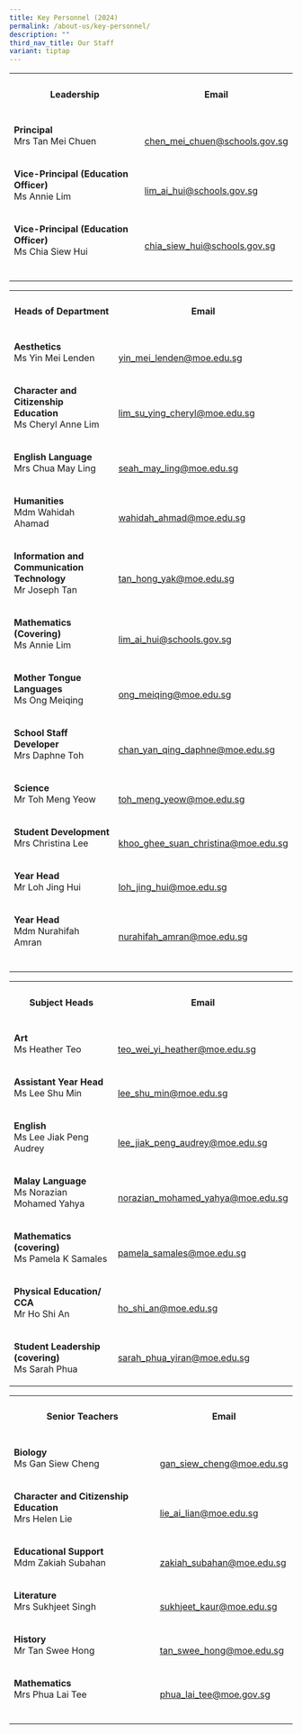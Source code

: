```yaml
---
title: Key Personnel (2024)
permalink: /about-us/key-personnel/
description: ""
third_nav_title: Our Staff
variant: tiptap
---
```

<table style="minWidth: 50px">
<colgroup>
<col>
<col>
</colgroup>
<tbody>
<tr>
<th rowspan="1" colspan="1">
<h4>Leadership</h4>
</th>
<th rowspan="1" colspan="1">
<h4>Email</h4>
</th>
</tr>
<tr>
<td rowspan="1" colspan="1">
<p><strong>Principal</strong> 
<br>Mrs Tan Mei Chuen</p>
</td>
<td rowspan="1" colspan="1">
<p>
<br><a href="mailto:chen_mei_chuen@schools.gov.sg" rel="noopener noreferrer nofollow" target="_blank">chen_mei_chuen@schools.gov.sg</a>
</p>
</td>
</tr>
<tr>
<td rowspan="1" colspan="1">
<p><strong>Vice-Principal (Education Officer)</strong> 
<br>Ms Annie Lim</p>
</td>
<td rowspan="1" colspan="1">
<p>
<br><a href="mailto:lim_ai_hui@schools.gov.sg" rel="noopener noreferrer nofollow" target="_blank">lim_ai_hui@schools.gov.sg</a>
</p>
</td>
</tr>
<tr>
<td rowspan="1" colspan="1">
<p><strong>Vice-Principal (Education Officer)</strong> 
<br>Ms Chia Siew Hui</p>
</td>
<td rowspan="1" colspan="1">
<p>
<br><a href="mailto:chia_siew_hui@schools.gov.sg" rel="noopener noreferrer nofollow" target="_blank">chia_siew_hui@schools.gov.sg</a>
</p>
</td>
</tr>
<tr>
<td rowspan="1" colspan="1">
<p></p>
</td>
<td rowspan="1" colspan="1">
<p></p>
</td>
</tr>
</tbody>
</table>
<table style="minWidth: 50px">
<colgroup>
<col>
<col>
</colgroup>
<tbody>
<tr>
<th rowspan="1" colspan="1">
<h4>Heads of Department</h4>
</th>
<th rowspan="1" colspan="1">
<h4>Email</h4>
</th>
</tr>
<tr>
<td rowspan="1" colspan="1">
<p><strong>Aesthetics</strong> 
<br>Ms Yin Mei Lenden</p>
</td>
<td rowspan="1" colspan="1">
<p>
<br><a href="mailto:yin_mei_lenden@moe.edu.sg" rel="noopener noreferrer nofollow" target="_blank">yin_mei_lenden@moe.edu.sg</a>
</p>
</td>
</tr>
<tr>
<td rowspan="1" colspan="1">
<p><strong>Character and Citizenship Education</strong> 
<br>Ms Cheryl Anne Lim</p>
</td>
<td rowspan="1" colspan="1">
<p>
<br><a href="mailto:lim_su_ying_cheryl@moe.edu.sg" rel="noopener noreferrer nofollow" target="_blank">lim_su_ying_cheryl@moe.edu.sg</a>
</p>
</td>
</tr>
<tr>
<td rowspan="1" colspan="1">
<p><strong>English Language</strong> 
<br>Mrs Chua May Ling</p>
</td>
<td rowspan="1" colspan="1">
<p>
<br><a href="mailto:seah_may_ling@moe.edu.sg" rel="noopener noreferrer nofollow" target="_blank">seah_may_ling@moe.edu.sg</a>
</p>
</td>
</tr>
<tr>
<td rowspan="1" colspan="1">
<p><strong>Humanities</strong> 
<br>Mdm Wahidah Ahamad</p>
</td>
<td rowspan="1" colspan="1">
<p>
<br><a href="mailto:wahidah_ahmad@moe.edu.sg" rel="noopener noreferrer nofollow" target="_blank">wahidah_ahmad@moe.edu.sg</a>
</p>
</td>
</tr>
<tr>
<td rowspan="1" colspan="1">
<p><strong>Information and Communication Technology</strong> 
<br>Mr Joseph Tan</p>
</td>
<td rowspan="1" colspan="1">
<p>
<br><a href="mailto:tan_hong_yak@moe.edu.sg" rel="noopener noreferrer nofollow" target="_blank">tan_hong_yak@moe.edu.sg</a>
</p>
</td>
</tr>
<tr>
<td rowspan="1" colspan="1">
<p><strong>Mathematics (Covering)</strong> 
<br>Ms Annie Lim</p>
</td>
<td rowspan="1" colspan="1">
<p>
<br><a href="mailto:lim_ai_hui@schools.gov.sg" rel="noopener noreferrer nofollow" target="_blank">lim_ai_hui@schools.gov.sg</a>
</p>
</td>
</tr>
<tr>
<td rowspan="1" colspan="1">
<p><strong>Mother Tongue Languages</strong> 
<br>Ms Ong Meiqing</p>
</td>
<td rowspan="1" colspan="1">
<p>
<br><a href="mailto:ong_meiqing@moe.edu.sg" rel="noopener noreferrer nofollow" target="_blank">ong_meiqing@moe.edu.sg</a>
</p>
</td>
</tr>
<tr>
<td rowspan="1" colspan="1">
<p><strong>School Staff Developer</strong> 
<br>Mrs Daphne Toh</p>
</td>
<td rowspan="1" colspan="1">
<p>
<br><a href="mailto:chan_yan_qing_daphne@moe.edu.sg" rel="noopener noreferrer nofollow" target="_blank">chan_yan_qing_daphne@moe.edu.sg</a>
</p>
</td>
</tr>
<tr>
<td rowspan="1" colspan="1">
<p><strong>Science</strong> 
<br>Mr Toh Meng Yeow</p>
</td>
<td rowspan="1" colspan="1">
<p>
<br><a href="mailto:toh_meng_yeow@moe.edu.sg" rel="noopener noreferrer nofollow" target="_blank">toh_meng_yeow@moe.edu.sg</a>
</p>
</td>
</tr>
<tr>
<td rowspan="1" colspan="1">
<p><strong>Student Development</strong> 
<br>Mrs Christina Lee</p>
</td>
<td rowspan="1" colspan="1">
<p>
<br><a href="mailto:khoo_ghee_suan_christina@moe.edu.sg" rel="noopener noreferrer nofollow" target="_blank">khoo_ghee_suan_christina@moe.edu.sg</a>
</p>
</td>
</tr>
<tr>
<td rowspan="1" colspan="1">
<p><strong>Year Head</strong> 
<br>Mr Loh Jing Hui</p>
</td>
<td rowspan="1" colspan="1">
<p>
<br><a href="mailto:loh_jing_hui@moe.edu.sg" rel="noopener noreferrer nofollow" target="_blank">loh_jing_hui@moe.edu.sg</a>
</p>
</td>
</tr>
<tr>
<td rowspan="1" colspan="1">
<p><strong>Year Head</strong> 
<br>Mdm Nurahifah Amran</p>
</td>
<td rowspan="1" colspan="1">
<p>
<br><a href="mailto:nurahifah_amran@moe.edu.sg" rel="noopener noreferrer nofollow" target="_blank">nurahifah_amran@moe.edu.sg</a>
</p>
</td>
</tr>
<tr>
<td rowspan="1" colspan="1">
<p></p>
</td>
<td rowspan="1" colspan="1">
<p></p>
</td>
</tr>
</tbody>
</table>
<table style="minWidth: 50px">
<colgroup>
<col>
<col>
</colgroup>
<tbody>
<tr>
<th rowspan="1" colspan="1">
<h4>Subject Heads</h4>
</th>
<th rowspan="1" colspan="1">
<h4>Email</h4>
</th>
</tr>
<tr>
<td rowspan="1" colspan="1">
<p><strong>Art</strong> 
<br>Ms Heather Teo</p>
</td>
<td rowspan="1" colspan="1">
<p>
<br><a href="mailto:teo_wei_yi_heather@moe.edu.sg" rel="noopener noreferrer nofollow" target="_blank">teo_wei_yi_heather@moe.edu.sg</a>
</p>
</td>
</tr>
<tr>
<td rowspan="1" colspan="1">
<p><strong>Assistant Year Head</strong> 
<br>Ms Lee Shu Min</p>
</td>
<td rowspan="1" colspan="1">
<p>
<br><a href="mailto:lee_shu_min@moe.edu.sg" rel="noopener noreferrer nofollow" target="_blank">lee_shu_min@moe.edu.sg</a>
</p>
</td>
</tr>
<tr>
<td rowspan="1" colspan="1">
<p><strong>English</strong> 
<br>Ms Lee Jiak Peng Audrey</p>
</td>
<td rowspan="1" colspan="1">
<p>
<br><a href="mailto:lee_jiak_peng_audrey@moe.edu.sg" rel="noopener noreferrer nofollow" target="_blank">lee_jiak_peng_audrey@moe.edu.sg</a>
</p>
</td>
</tr>
<tr>
<td rowspan="1" colspan="1">
<p><strong>Malay Language</strong> 
<br>Ms Norazian Mohamed Yahya</p>
</td>
<td rowspan="1" colspan="1">
<p>
<br><a href="mailto:norazian_mohamed_yahya@moe.edu.sg" rel="noopener noreferrer nofollow" target="_blank">norazian_mohamed_yahya@moe.edu.sg</a>
</p>
</td>
</tr>
<tr>
<td rowspan="1" colspan="1">
<p><strong>Mathematics (covering)</strong>
<br>Ms Pamela K Samales</p>
</td>
<td rowspan="1" colspan="1">
<p>
<br><a href="pamela_samales@moe.edu.sg" rel="noopener noreferrer nofollow" target="_blank">pamela_samales@moe.edu.sg</a>
</p>
</td>
</tr>
<tr>
<td rowspan="1" colspan="1">
<p><strong>Physical Education/ CCA</strong> 
<br>Mr Ho Shi An</p>
</td>
<td rowspan="1" colspan="1">
<p>
<br><a href="mailto:ho_shi_an@moe.edu.sg" rel="noopener noreferrer nofollow" target="_blank">ho_shi_an@moe.edu.sg</a>
</p>
</td>
</tr>
<tr>
<td rowspan="1" colspan="1">
<p><strong>Student Leadership (covering)</strong> 
<br>Ms Sarah Phua</p>
</td>
<td rowspan="1" colspan="1">
<p></p>
<p><a href="mailto:sarah_phua_yiran@moe.edu.sg" rel="noopener noreferrer nofollow" target="_blank">sarah_phua_yiran@moe.edu.sg</a>
</p>
</td>
</tr>
</tbody>
</table>
<table style="minWidth: 50px">
<colgroup>
<col>
<col>
</colgroup>
<tbody>
<tr>
<th rowspan="1" colspan="1">
<h4>Senior Teachers</h4>
</th>
<th rowspan="1" colspan="1">
<h4>Email</h4>
</th>
</tr>
<tr>
<td rowspan="1" colspan="1">
<p><strong>Biology</strong>
<br>Ms Gan Siew Cheng</p>
</td>
<td rowspan="1" colspan="1">
<p>
<br><a href="mailto:gan_siew_cheng@moe.edu.sg" rel="noopener nofollow" target="_blank">gan_siew_cheng@moe.edu.sg</a>
</p>
</td>
</tr>
<tr>
<td rowspan="1" colspan="1">
<p><strong>Character and Citizenship Education</strong> 
<br>Mrs Helen Lie</p>
</td>
<td rowspan="1" colspan="1">
<p>
<br><a href="mailto:lie_ai_lian@moe.edu.sg" rel="noopener noreferrer nofollow" target="_blank">lie_ai_lian@moe.edu.sg</a>
</p>
</td>
</tr>
<tr>
<td rowspan="1" colspan="1">
<p><strong>Educational Support</strong> 
<br>Mdm Zakiah Subahan</p>
</td>
<td rowspan="1" colspan="1">
<p>
<br><a href="mailto:zakiah_subahan@moe.edu.sg" rel="noopener noreferrer nofollow" target="_blank">zakiah_subahan@moe.edu.sg</a>
</p>
</td>
</tr>
<tr>
<td rowspan="1" colspan="1">
<p><strong>Literature</strong> 
<br>Mrs Sukhjeet Singh</p>
</td>
<td rowspan="1" colspan="1">
<p>
<br><a href="mailto:sukhjeet_kaur@moe.edu.sg" rel="noopener noreferrer nofollow" target="_blank">sukhjeet_kaur@moe.edu.sg</a>
</p>
</td>
</tr>
<tr>
<td rowspan="1" colspan="1">
<p><strong>History</strong> 
<br>Mr Tan Swee Hong</p>
</td>
<td rowspan="1" colspan="1">
<p>
<br><a href="mailto:tan_swee_hong@moe.edu.sg" rel="noopener noreferrer nofollow" target="_blank">tan_swee_hong@moe.edu.sg</a>
</p>
</td>
</tr>
<tr>
<td rowspan="1" colspan="1">
<p><strong>Mathematics</strong> 
<br>Mrs Phua Lai Tee</p>
</td>
<td rowspan="1" colspan="1">
<p>
<br><a href="mailto:phua_lai_tee@moe.gov.sg" rel="noopener noreferrer nofollow" target="_blank">phua_lai_tee@moe.gov.sg</a>
</p>
</td>
</tr>
<tr>
<td rowspan="1" colspan="1">
<p></p>
</td>
<td rowspan="1" colspan="1">
<p></p>
</td>
</tr>
</tbody>
</table>
<p></p>